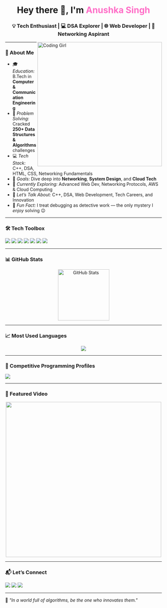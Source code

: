 <!--
  README.md for Anushka Singh
  Dark-mode optimized, tech-enthusiast profile
-->

<h1 align="center">Hey there 👋, I'm <span style="color:#FF6EC7;">Anushka Singh</span></h1>
<h3 align="center">💡 Tech Enthusiast | 💻 DSA Explorer | 🌐 Web Developer | 🌉 Networking Aspirant</h3>

<img align="right" alt="Coding Girl" width="400" src="https://media.giphy.com/media/L8K62iTDkzGX6/giphy.gif">

---

### 🌸 About Me  
- 🎓 *Education:* B.Tech in **Computer & Communication Engineering**  
- 🧮 *Problem Solving:* Cracked **250+ Data Structures & Algorithms** challenges  
- 💻 *Tech Stack:* C++, DSA, HTML, CSS, Networking Fundamentals  
- 🚀 *Goals:* Dive deep into **Networking**, **System Design**, and **Cloud Tech**  
- 🌱 *Currently Exploring:* Advanced Web Dev, Networking Protocols, AWS & Cloud Computing  
- 💬 *Let’s Talk About:* C++, DSA, Web Development, Tech Careers, and Innovation  
- 🌟 *Fun Fact:* I treat debugging as detective work — the only mystery I *enjoy* solving 😉  

---

### 🛠 Tech Toolbox  
<p align="left">
  <img src="https://img.shields.io/badge/C++-004482?style=for-the-badge&logo=cplusplus&logoColor=white"/>
  <img src="https://img.shields.io/badge/DSA-ff7f11?style=for-the-badge&logo=hackerrank&logoColor=white"/>
  <img src="https://img.shields.io/badge/Web%20Dev-00d8ff?style=for-the-badge&logo=react&logoColor=black"/>
  <img src="https://img.shields.io/badge/HTML5-f16529?style=for-the-badge&logo=html5&logoColor=white"/>
  <img src="https://img.shields.io/badge/CSS3-264de4?style=for-the-badge&logo=css3&logoColor=white"/>
  <img src="https://img.shields.io/badge/Networking-008000?style=for-the-badge&logo=cisco&logoColor=white"/>
  <img src="https://img.shields.io/badge/Cloud-FF9900?style=for-the-badge&logo=amazonaws&logoColor=white"/>
</p>

---

### 📊 GitHub Stats  
<p align="center">
  <img src="https://github-readme-stats.vercel.app/api?username=Anushkasingh08&show_icons=true&theme=tokyonight" alt="GitHub Stats" height="165"/>
</p>

---

### 📈 Most Used Languages  
<p align="center">
  <img src="https://github-readme-stats.vercel.app/api/top-langs/?username=Anushkasingh08&layout=compact&theme=tokyonight"/>
</p>

---

### 🎯 Competitive Programming Profiles  
<p align="left">
  <a href="https://leetcode.com/anushkasingh"><img src="https://img.shields.io/badge/LeetCode-FFA116?style=for-the-badge&logo=leetcode&logoColor=white"/></a>
  </p>

---

### 🎥 Featured Video  
<p align="center">
  <a href="https://www.youtube.com/watch?v=dQw4w9WgXcQ">
    <img src="https://img.youtube.com/vi/dQw4w9WgXcQ/maxresdefault.jpg" width="500"/>
  </a>
</p>

---

### 📬 Let’s Connect  
<p align="left">
  <a href="https://linkedin.com/in/anushkasingh"><img src="https://img.shields.io/badge/LinkedIn-0A66C2?style=for-the-badge&logo=linkedin&logoColor=white"/></a>
  <a href="mailto:anushkasingh@gmail.com"><img src="https://img.shields.io/badge/Email-e63946?style=for-the-badge&logo=gmail&logoColor=white"/></a>
  <a href="https://github.com/Anushkasingh08"><img src="https://img.shields.io/badge/GitHub-161b22?style=for-the-badge&logo=github&logoColor=white"/></a>
</p>

---

💖 *"In a world full of algorithms, be the one who innovates them."*  
